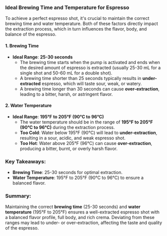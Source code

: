 ### Ideal Brewing Time and Temperature for Espresso

To achieve a perfect espresso shot, it's crucial to maintain the correct brewing time and water temperature. Both of these factors directly impact the extraction process, which in turn influences the flavor, body, and balance of the espresso.

#### 1. **Brewing Time**
- **Ideal Range**: **25-30 seconds**
  - The brewing time starts when the pump is activated and ends when the desired amount of espresso is extracted (usually 25-30 mL for a single shot and 50-60 mL for a double shot).
  - A brewing time shorter than 25 seconds typically results in **under-extracted** espresso, which will taste sour, weak, or watery.
  - A brewing time longer than 30 seconds can cause **over-extraction**, leading to a bitter, harsh, or astringent flavor.

#### 2. **Water Temperature**
- **Ideal Range**: **195°F to 205°F (90°C to 96°C)**
  - The water temperature should be in the range of **195°F to 205°F (90°C to 96°C)** during the extraction process.
  - **Too Cold**: Water below 195°F (90°C) will lead to **under-extraction**, resulting in a sour, acidic, and weak espresso shot.
  - **Too Hot**: Water above 205°F (96°C) can cause **over-extraction**, producing a bitter, burnt, or overly harsh flavor.

### Key Takeaways:

- **Brewing Time**: 25-30 seconds for optimal extraction.
- **Water Temperature**: 195°F to 205°F (90°C to 96°C) to ensure a balanced flavor.

### Summary:

Maintaining the correct **brewing time** (25-30 seconds) and **water temperature** (195°F to 205°F) ensures a well-extracted espresso shot with a balanced flavor profile, full body, and rich crema. Deviating from these ranges may lead to under- or over-extraction, affecting the taste and quality of the espresso.